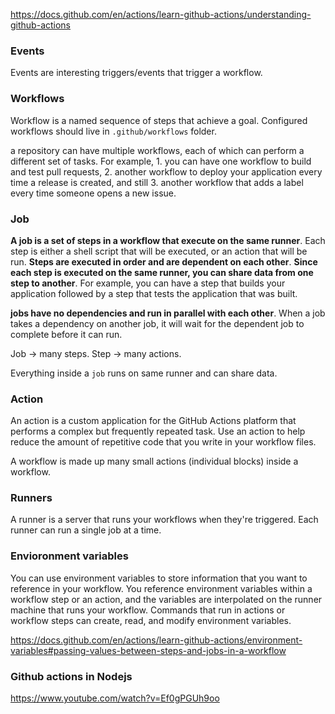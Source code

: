 
https://docs.github.com/en/actions/learn-github-actions/understanding-github-actions

### Events

Events are interesting triggers/events that trigger a workflow.

### Workflows

Workflow is a named sequence of steps that achieve a goal.
Configured workflows should live in `.github/workflows` folder.

a repository can have multiple workflows, each of which can perform a different set of tasks. For example, 1. you can have one workflow to build and test pull requests, 
2. another workflow to deploy your application every time a release is created, and still 
3. another workflow that adds a label every time someone opens a new issue.

### Job 

**A job is a set of steps in a workflow that execute on the same runner**. Each step is either a shell script that will be executed, or an action that will be run. **Steps are executed in order and are dependent on each other**. **Since each step is executed on the same runner, you can share data from one step to another**. For example, you can have a step that builds your application followed by a step that tests the application that was built.

**jobs have no dependencies and run in parallel with each other**. When a job takes a dependency on another job, it will wait for the dependent job to complete before it can run.

Job -> many steps.
Step -> many actions.

Everything inside a `job` runs on same runner and can share data.

### Action

An action is a custom application for the GitHub Actions platform that performs a complex but frequently repeated task. Use an action to help reduce the amount of repetitive code that you write in your workflow files.

A workflow is made up many small actions (individual blocks) inside a workflow.

### Runners

A runner is a server that runs your workflows when they're triggered. Each runner can run a single job at a time.


### Envioronment variables

You can use environment variables to store information that you want to reference in your workflow. You reference environment variables within a workflow step or an action, and the variables are interpolated on the runner machine that runs your workflow. Commands that run in actions or workflow steps can create, read, and modify environment variables.

https://docs.github.com/en/actions/learn-github-actions/environment-variables#passing-values-between-steps-and-jobs-in-a-workflow


### Github actions in Nodejs

https://www.youtube.com/watch?v=Ef0gPGUh9oo

